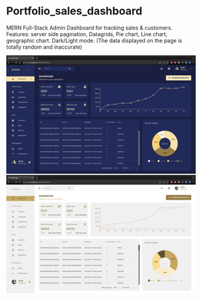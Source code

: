 # Portfolio_sales_dashboard
MERN Full-Stack Admin Dashboard for tracking sales & customers.
Features: server side pagination, Datagrids, Pie chart, Line chart, geographic chart.
Dark/Light mode. (The data displayed on the page is totally random and inaccurate)



![Alt Text](https://github.com/ablondel19/Portfolio_sales_dashboard/raw/main/assets/1.png)
![Alt Text](https://github.com/ablondel19/Portfolio_sales_dashboard/raw/main/assets/2.png)
